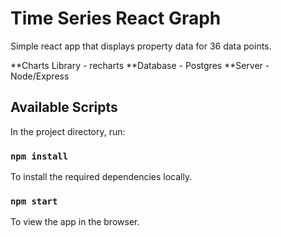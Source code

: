 # Time Series React Graph
Simple react app that displays property data for 36 data points.

**Charts Library - recharts
**Database - Postgres
**Server - Node/Express

## Available Scripts
In the project directory, run:

### `npm install`
To install the required dependencies locally.

### `npm start`
To view the app in the browser. 


